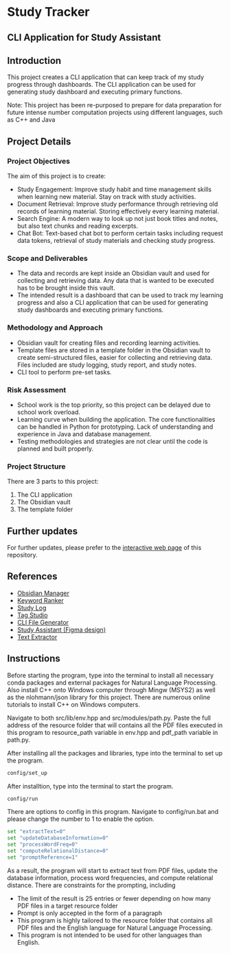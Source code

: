 # Study Tracker

## CLI Application for Study Assistant

## Introduction

This project creates a CLI application that can keep track of my study progress through dashboards. The CLI application can be used for generating study dashboard and executing primary functions.

Note: This project has been re-purposed to prepare for data preparation for future intense number computation projects using different languages, such as C++ and Java

## Project Details

### Project Objectives

The aim of this project is to create:

- Study Engagement: Improve study habit and time management skills when learning new material. Stay on track with study activities.
- Document Retrieval: Improve study performance through retrieving old records of learning material. Storing effectively every learning material.
- Search Engine: A modern way to look up not just book titles and notes, but also text chunks and reading excerpts.
- Chat Bot: Text-based chat bot to perform certain tasks including request data tokens, retrieval of study materials and checking study progress.

### Scope and Deliverables

- The data and records are kept inside an Obsidian vault and used for collecting and retrieving data. Any data that is wanted to be executed has to be brought inside this vault.
- The intended result is a dashboard that can be used to track my learning progress and also a CLI application that can be used for generating study dashboards and executing primary functions.

### Methodology and Approach

- Obsidian vault for creating files and recording learning activities.
- Template files are stored in a template folder in the Obsidian vault to create semi-structured files, easier for collecting and retrieving data. Files included are study logging, study report, and study notes.
- CLI tool to perform pre-set tasks.

### Risk Assessment

- School work is the top priority, so this project can be delayed due to school work overload.
- Learning curve when building the application. The core functionalities can be handled in Python for prototyping. Lack of understanding and experience in Java and database management.
- Testing methodologies and strategies are not clear until the code is planned and built properly.

### Project Structure

There are 3 parts to this project:

1. The CLI application
2. The Obsidian vault
3. The template folder

## Further updates

For further updates, please prefer to the [interactive web page](doc\interactive.html) of this repository.

## References

- [Obsidian Manager](https://github.com/dangtom700/obsidian_manager)
- [Keyword Ranker](https://github.com/dangtom700/KeywordRanker)
- [Study Log](https://github.com/dangtom700/StudyLog)
- [Tag Studio](https://github.com/dangtom700/TagStudio)
- [CLI File Generator](https://github.com/dangtom700/CLI_File_Generator)
- [Study Assistant (Figma design)](https://www.figma.com/board/2t8iiGnpg0lOEtNSdyTOQr/Study-Assistance?node-id=0%3A1&t=g9lN4sPsgClpwuXx-1)
- [Text Extractor](https://github.com/dangtom700/extract_text)

## Instructions

Before starting the program, type into the terminal to install all necessary conda packages and external packages for Natural Language Processing. Also install C++ onto Windows computer through Mingw (MSYS2) as well as the nlohmann/json library for this project. There are numerous online tutorials to install C++ on Windows computers.

Navigate to both src/lib/env.hpp and src/modules/path.py. Paste the full address of the resource folder that will contains all the PDF files executed in this program to resource_path variable in env.hpp and pdf_path variable in path.py.

After installing all the packages and libraries, type into the terminal to set up the program.

```bash
config/set_up
```

After installtion, type into the terminal to start the program.

```bash
config/run
```

There are options to config in this program.
Navigate to config/run.bat and please change the number to 1 to enable the option.

```bash
set "extractText=0"
set "updateDatabaseInformation=0"
set "processWordFreq=0"
set "computeRelationalDistance=0"
set "promptReference=1"
```

As a result, the program will start to extract text from PDF files, update the database information, process word frequencies, and compute relational distance. There are constraints for the prompting, including
- The limit of the result is 25 entries or fewer depending on how many PDF files in a target resource folder
- Prompt is only accepted in the form of a paragraph
- This program is highly tailored to the resource folder that contains all PDF files and the English language for Natural Language Processing.
- This program is not intended to be used for other languages than English.

